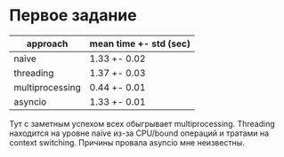 # Первое задание

| approach        | mean time +- std (sec) |
|-----------------|----------------------|
| naive           | 1.33 +- 0.02         |
| threading       | 1.37 +- 0.03         |
| multiprocessing | 	0.44 +- 0.01        |
| asyncio         |     1.33 +- 0.01     |

Тут с заметным успехом всех обыгрывает multiprocessing.
Threading находится на уровне naive из-за CPU/bound операций и тратами на context switching.
Причины провала asyncio мне неизвестны.